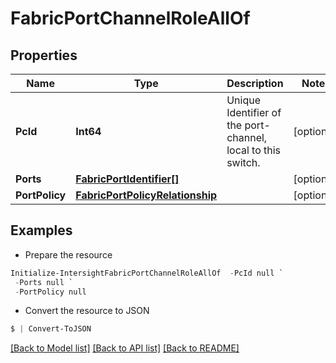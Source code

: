 # FabricPortChannelRoleAllOf
## Properties

Name | Type | Description | Notes
------------ | ------------- | ------------- | -------------
**PcId** | **Int64** | Unique Identifier of the port-channel, local to this switch. | [optional] 
**Ports** | [**FabricPortIdentifier[]**](FabricPortIdentifier.md) |  | [optional] 
**PortPolicy** | [**FabricPortPolicyRelationship**](FabricPortPolicyRelationship.md) |  | [optional] 

## Examples

- Prepare the resource
```powershell
Initialize-IntersightFabricPortChannelRoleAllOf  -PcId null `
 -Ports null `
 -PortPolicy null
```

- Convert the resource to JSON
```powershell
$ | Convert-ToJSON
```

[[Back to Model list]](../README.md#documentation-for-models) [[Back to API list]](../README.md#documentation-for-api-endpoints) [[Back to README]](../README.md)

